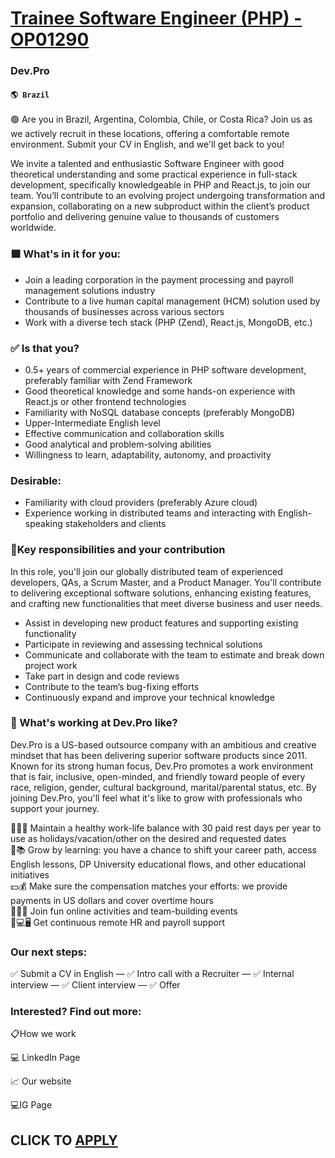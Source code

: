 # [Trainee Software Engineer (PHP) - OP01290](https://www.remotewlb.com/apply/trainee-software-engineer-php-op01290-59951)  
### Dev.Pro  
#### `🌎 Brazil`  

🟢 Are you in Brazil, Argentina, Colombia, Chile, or Costa Rica? Join us as we actively recruit in these locations, offering a comfortable remote environment. Submit your CV in English, and we'll get back to you!

We invite a talented and enthusiastic Software Engineer with good theoretical understanding and some practical experience in full-stack development, specifically knowledgeable in PHP and React.js, to join our team. You’ll contribute to an evolving project undergoing transformation and expansion, collaborating on a new subproduct within the client’s product portfolio and delivering genuine value to thousands of customers worldwide.

### 🟩 What's in it for you:

  * Join a leading corporation in the payment processing and payroll management solutions industry
  * Contribute to a live human capital management (HCM) solution used by thousands of businesses across various sectors
  * Work with a diverse tech stack (PHP (Zend), React.js, MongoDB, etc.)

### ✅ Is that you?

  * 0.5+ years of commercial experience in PHP software development, preferably familiar with Zend Framework
  * Good theoretical knowledge and some hands-on experience with React.js or other frontend technologies 
  * Familiarity with NoSQL database concepts (preferably MongoDB)
  * Upper-Intermediate English level 
  * Effective communication and collaboration skills 
  * Good analytical and problem-solving abilities 
  * Willingness to learn, adaptability, autonomy, and proactivity

### Desirable:

  * Familiarity with cloud providers (preferably Azure cloud)
  * Experience working in distributed teams and interacting with English-speaking stakeholders and clients

### 🧩Key responsibilities and your contribution

In this role, you'll join our globally distributed team of experienced developers, QAs, a Scrum Master, and a Product Manager. You'll contribute to delivering exceptional software solutions, enhancing existing features, and crafting new functionalities that meet diverse business and user needs.

  * Assist in developing new product features and supporting existing functionality
  * Participate in reviewing and assessing technical solutions
  * Communicate and collaborate with the team to estimate and break down project work
  * Take part in design and code reviews
  * Contribute to the team’s bug-fixing efforts
  * Continuously expand and improve your technical knowledge

### 🎾 What's working at Dev.Pro like?

Dev.Pro is a US-based outsource company with an ambitious and creative mindset that has been delivering superior software products since 2011. Known for its strong human focus, Dev.Pro promotes a work environment that is fair, inclusive, open-minded, and friendly toward people of every race, religion, gender, cultural background, marital/parental status, etc. By joining Dev.Pro, you'll feel what it's like to grow with professionals who support your journey.  
  
🌴🏄🏻 Maintain a healthy work-life balance with 30 paid rest days per year to use as holidays/vacation/other on the desired and requested dates  
💎📚 Grow by learning: you have a chance to shift your career path, access English lessons, DP University educational flows, and other educational initiatives  
💵💰 Make sure the compensation matches your efforts: we provide payments in US dollars and cover overtime hours  
💃🏼🕺 Join fun online activities and team-building events  
👩💻🖥 Get continuous remote HR and payroll support

### Our next steps:

✅ Submit a CV in English — ✅ Intro call with a Recruiter — ✅ Internal interview — ✅ Client interview — ✅ Offer

### Interested? Find out more:

📋How we work

💻 LinkedIn Page

📈 Our website

💻IG Page

  
## CLICK TO [APPLY](https://www.remotewlb.com/apply/trainee-software-engineer-php-op01290-59951)

